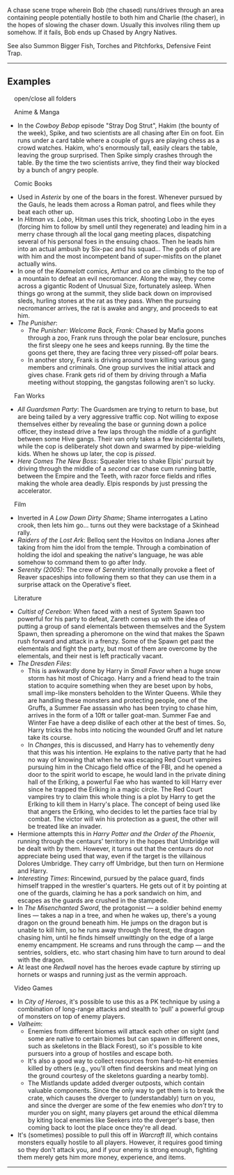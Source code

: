 A chase scene trope wherein Bob (the chased) runs/drives through an area containing people potentially hostile to both him and Charlie (the chaser), in the hopes of slowing the chaser down. Usually this involves riling them up somehow. If it fails, Bob ends up Chased by Angry Natives.

See also Summon Bigger Fish, Torches and Pitchforks, Defensive Feint Trap.

___

## Examples

    open/close all folders 

    Anime & Manga 

-   In the _Cowboy Bebop_ episode "Stray Dog Strut", Hakim (the bounty of the week), Spike, and two scientists are all chasing after Ein on foot. Ein runs under a card table where a couple of guys are playing chess as a crowd watches. Hakim, who's enormously tall, easily clears the table, leaving the group surprised. Then Spike simply crashes through the table. By the time the two scientists arrive, they find their way blocked by a bunch of angry people.

    Comic Books 

-   Used in _Asterix_ by one of the boars in the forest. Whenever pursued by the Gauls, he leads them across a Roman patrol, and flees while they beat each other up.
-   In _Hitman vs. Lobo_, Hitman uses this trick, shooting Lobo in the eyes (forcing him to follow by smell until they regenerate) and leading him in a merry chase through all the local gang meeting places, dispatching several of his personal foes in the ensuing chaos. Then he leads him into an actual ambush by Six-pac and his squad... The gods of plot are with him and the most incompetent band of super-misfits on the planet actually wins.
-   In one of the _Kaamelott_ comics, Arthur and co are climbing to the top of a mountain to defeat an evil necromancer. Along the way, they come across a gigantic Rodent of Unusual Size, fortunately asleep. When things go wrong at the summit, they slide back down on improvised sleds, hurling stones at the rat as they pass. When the pursuing necromancer arrives, the rat is awake and angry, and proceeds to eat him.
-   _The Punisher_:
    -   _The Punisher: Welcome Back, Frank_: Chased by Mafia goons through a zoo, Frank runs through the polar bear enclosure, punches the first sleepy one he sees and keeps running. By the time the goons get there, they are facing three very pissed-off polar bears.
    -   In another story, Frank is driving around town killing various gang members and criminals. One group survives the initial attack and gives chase. Frank gets rid of them by driving through a Mafia meeting without stopping, the gangstas following aren't so lucky.

    Fan Works 

-   _All Guardsmen Party_: The Guardsmen are trying to return to base, but are being tailed by a very aggressive traffic cop. Not willing to expose themselves either by revealing the base or gunning down a police officer, they instead drive a few laps through the middle of a gunfight between some Hive gangs. Their van only takes a few incidental bullets, while the cop is deliberately shot down and swarmed by pipe-wielding kids. When he shows up later, the cop is _pissed_.
-   _Here Comes The New Boss_: Squealer tries to shake Elpis' pursuit by driving through the middle of a _second_ car chase cum running battle, between the Empire and the Teeth, with razor force fields and rifles making the whole area deadly. Elpis responds by just pressing the accelerator.

    Film 

-   Inverted in _A Low Down Dirty Shame_; Shame interrogates a Latino crook, then lets him go... turns out they were backstage of a Skinhead rally.
-   _Raiders of the Lost Ark_: Belloq sent the Hovitos on Indiana Jones after taking from him the idol from the temple. Through a combination of holding the idol and speaking the native's language, he was able somehow to command them to go after Indy.
-   _Serenity (2005)_: The crew of _Serenity_ intentionally provoke a fleet of Reaver spaceships into following them so that they can use them in a surprise attack on the Operative's fleet.

    Literature 

-   _Cultist of Cerebon_: When faced with a nest of System Spawn too powerful for his party to defeat, Zareth comes up with the idea of putting a group of sand elementals between themselves and the System Spawn, then spreading a pheromone on the wind that makes the Spawn rush forward and attack in a frenzy. Some of the Spawn get past the elementals and fight the party, but most of them are overcome by the elementals, and their nest is left practically vacant.
-   _The Dresden Files_:
    -   This is awkwardly done by Harry in _Small Favor_ when a huge snow storm has hit most of Chicago. Harry and a friend head to the train station to acquire something when they are beset upon by hobs, small imp-like monsters beholden to the Winter Queens. While they are handling these monsters and protecting people, one of the Gruffs, a Summer Fae assassin who has been trying to chase him, arrives in the form of a 10ft or taller goat-man. Summer Fae and Winter Fae have a deep dislike of each other at the best of times. So, Harry tricks the hobs into noticing the wounded Gruff and let nature take its course.
    -   In _Changes_, this is discussed, and Harry has to vehemently deny that this was his intention. He explains to the native party that he had no way of knowing that when he was escaping Red Court vampires pursuing him in the Chicago field office of the FBI, and he opened a door to the spirit world to escape, he would land in the private dining hall of the Erlking, a powerful Fae who has wanted to kill Harry ever since he trapped the Erlking in a magic circle. The Red Court vampires try to claim this whole thing is a plot by Harry to get the Erlking to kill them in Harry's place. The concept of being used like that angers the Erlking, who decides to let the parties face trial by combat. The victor will win his protection as a guest, the other will be treated like an invader.
-   Hermione attempts this in _Harry Potter and the Order of the Phoenix_, running through the centaurs' territory in the hopes that Umbridge will be dealt with by them. However, it turns out that the centaurs do _not_ appreciate being used that way, even if the target is the villainous Dolores Umbridge. They carry off Umbridge, but then turn on Hermione and Harry.
-   _Interesting Times_: Rincewind, pursued by the palace guard, finds himself trapped in the wrestler's quarters. He gets out of it by pointing at one of the guards, claiming he has a pork sandwich on him, and escapes as the guards are crushed in the stampede.
-   In _The Misenchanted Sword_, the protagonist — a soldier behind enemy lines — takes a nap in a tree, and when he wakes up, there's a young dragon on the ground beneath him. He jumps on the dragon but is unable to kill him, so he runs away through the forest, the dragon chasing him, until he finds himself unwittingly on the edge of a large enemy encampment. He screams and runs through the camp — and the sentries, soldiers, etc. who start chasing him have to turn around to deal with the dragon.
-   At least one _Redwall_ novel has the heroes evade capture by stirring up hornets or wasps and running just as the vermin approach.

    Video Games 

-   In _City of Heroes_, it's possible to use this as a PK technique by using a combination of long-range attacks and stealth to 'pull' a powerful group of monsters on top of enemy players.
-   _Valheim_:
    -   Enemies from different biomes will attack each other on sight (and some are native to certain biomes but can spawn in different ones, such as skeletons in the Black Forest), so it's possible to kite pursuers into a group of hostiles and escape both.
    -   It's also a good way to collect resources from hard-to-hit enemies killed by others (e.g., you'll often find deerskins and meat lying on the ground courtesy of the skeletons guarding a nearby tomb).
    -   The Mistlands update added dverger outposts, which contain valuable components. Since the only way to get them is to break the crate, which causes the dverger to (understandably) turn on you, and since the dverger are some of the few enemies who _don't_ try to murder you on sight, many players get around the ethical dilemma by kiting local enemies like Seekers into the dverger's base, then coming back to loot the place once they're all dead.
-   It's (sometimes) possible to pull this off in _Warcraft III_, which contains monsters equally hostile to all players. However, it requires good timing so they don't attack you, and if your enemy is strong enough, fighting them merely gets him more money, experience, and items.

___
